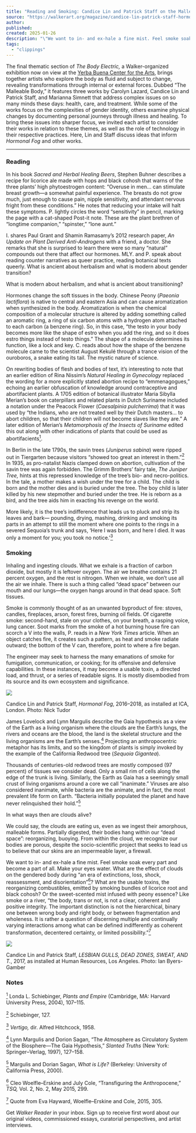 ```yaml
---
title: "Reading and Smoking: Candice Lin and Patrick Staff on the Malleable Body"
source: "https://walkerart.org/magazine/candice-lin-patrick-staff-hormonal-fog/"
author:
published:
created: 2025-01-26
description: "\"We want to in- and ex-hale a fine mist. Feel smoke soak every part and become a part of all. Make your eyes water. What are the effect of clouds on the gendered body during 'an era of extinctions, loss, shock, reassessment, and disorientation'”? Candice Lin and Patrick Staff discuss ideas related to Hormonal Fog, their work in the Walker-organized exhibition, The Body Electric, now on view at the Yerba Buena Center for the Arts."
tags:
  - "clippings"
---
```

The final thematic section of *The Body Electric,* a Walker-organized exhibition now on view at the [Yerba Buena Center for the Arts](https://ybca.org/event/the-body-electric/), brings together artists who explore the body as fluid and subject to change, revealing transformations through internal or external forces. Dubbed “The Malleable Body,” it features three works by Carolyn Lazard, Candice Lin and Patrick Staff, and Marianna Simnett that address complex issues on so many minds these days: health, care, and treatment. While some of the works focus on the complexities of gender identity, others examine physical changes by documenting personal journeys through illness and healing. To bring these issues into sharper focus, we invited each artist to consider their works in relation to these themes, as well as the role of technology in their respective practices. Here, Lin and Staff discuss ideas that inform *Hormonal Fog* and other works.

---

### Reading

In his book *Sacred and Herbal Healing Beers*, Stephen Buhner describes a recipe for licorice ale made with hops and black cohosh that warns of the three plants’ high phytoestrogen content: “Overuse in men… can stimulate breast growth—a somewhat painful experience. The breasts do not grow much, just enough to cause pain, nipple sensitivity, and attendant nervous fright from these conditions.” He notes that reducing your intake will halt these symptoms. P. lightly circles the word “sensitivity” in pencil, marking the page with a cat-shaped Post-it note. These are the plant brethren of “longtime companion,” “spinster,” “lone aunt.”

I. shares Paul Grant and Shamin Ramasamy’s 2012 research paper, *An Update on Plant Derived Anti-Androgens* with a friend, a doctor. She remarks that she is surprised to learn there were so many “natural” compounds out there that affect our hormones. MLY. and P. speak about reading counter narratives as queer practice, reading botanical texts queerly. What is ancient about herbalism and what is modern about gender transition?

What is modern about herbalism, and what is ancient about transitioning?

Hormones change the soft tissues in the body. Chinese Peony (*Paeonia lactiflora*) is native to central and eastern Asia and can cause aromatization when synthesized in the body. Aromatization is when the chemical composition of a molecular structure is altered by adding something called an aromatic ring, a ring of six carbon atoms with a hydrogen atom attached to each carbon (a benzene ring). So, in this case, “the testo in your body becomes more like the shape of estro when you add the ring, and so it does estro things instead of testo things.” The shape of a molecule determines its function, like a lock and key. C. reads about how the shape of the benzene molecule came to the scientist August Kekulé through a trance vision of the ouroboros, a snake eating its tail. The mystic nature of science.

On rewriting bodies of flesh and bodies of text, it’s interesting to note that an earlier edition of Rina Nissim’s *Natural Healing in Gynecology* replaced the wording for a more explicitly stated abortion recipe to “emmenagogues,” echoing an earlier obfuscation of knowledge around contraceptive and abortifacient plants. A 1705 edition of botanical illustrator Maria Sibylla Merian’s book on caterpillars and related plants in Dutch Suriname included a notation under the Peacock Flower (*Caesalpinia pulcherrima*) that it was used by “the Indians, who are not treated well by their Dutch masters… to abort children, so that their children will not become slaves like they are.” A later edition of Merian’s *Metamorphosis of the Insects of Suriname* edited this out along with other indications of plants that could be used as abortifacients[<sup>1</sup>](https://preview.walkerart.org/magazine/on-health-treatment-and-care-carolyn-lazard-candice-lin-patrick-staff-and-marianna-simnett-reflect-on-their-works-in-the-body-electric/#_edn1).

In Berlin in the late 1790s, the savin trees (*Juniperus sabina*) were ripped out in Tiergarten because visitors “showed too great an interest in them.”[<sup>2</sup>](https://preview.walkerart.org/magazine/on-health-treatment-and-care-carolyn-lazard-candice-lin-patrick-staff-and-marianna-simnett-reflect-on-their-works-in-the-body-electric/#_edn2) In 1935, as pro-natalist Nazis clamped down on abortion, cultivation of the savin tree was again forbidden. The Grimm Brothers’ fairy tale, *The Juniper Tree,* hints at this repressed knowledge of the tree’s bio- and necro-politics. In the tale, a mother makes a wish under the tree for a child. The child is born and the mother dies and is buried under the tree. The boy child is later killed by his new stepmother and buried under the tree. He is reborn as a bird, and the tree aids him in exacting his revenge on the world.

More likely, it is the tree’s indifference that leads us to pluck and strip its leaves and bark— pounding, drying, mashing, drinking and smoking its parts in an attempt to still the moment where one points to the rings in a severed Sequoia’s trunk and says, ‘Here I was born, and here I died. It was only a moment for you; you took no notice.’[<sup>3</sup>](https://preview.walkerart.org/magazine/on-health-treatment-and-care-carolyn-lazard-candice-lin-patrick-staff-and-marianna-simnett-reflect-on-their-works-in-the-body-electric/#_edn3)

### Smoking

Inhaling and ingesting clouds. What we exhale is a fraction of carbon dioxide, but mostly it is leftover oxygen. The air we breathe contains 21 percent oxygen, and the rest is nitrogen. When we inhale, we don’t use all the air we inhale. There is such a thing called “dead space” between our mouth and our lungs—the oxygen hangs around in that dead space. Soft tissues.

Smoke is commonly thought of as an unwanted byproduct of fire: stoves, candles, fireplaces, arson, forest fires, burning oil fields. Of cigarette smoke: second-hand, stale on your clothes, on your breath, a rasping voice, lung cancer. Soot marks from the smoke of a hot burning house fire can scorch a V into the walls, P. reads in a *New York Times* article. When an object catches fire, it creates such a pattern, as heat and smoke radiate outward; the bottom of the V can, therefore, point to where a fire began.

The engineer may seek to harness the many emanations of smoke for fumigation, communication, or cooking; for its offensive and defensive capabilities. In these instances, it may become a usable toxin, a directed load, and thrust, or a series of readable signs. It is mostly disembodied from its source and its own ecosystem and significance.

![](https://walker-web.imgix.net/cms/47.jpg?w=740&fit=clip&auto=format,compress&dpr=1.5)

Candice Lin and Patrick Staff, *Hormonal Fog*, 2016–2018, as installed at ICA, London. Photo: Nick Tudor

James Lovelock and Lynn Margulis describe the Gaia hypothesis as a view of the Earth as a living organism where the clouds are the Earth’s lungs, the rivers and oceans are the blood, the land is the skeletal structure and the living organisms are the Earth’s senses.[<sup>4</sup>](https://preview.walkerart.org/magazine/on-health-treatment-and-care-carolyn-lazard-candice-lin-patrick-staff-and-marianna-simnett-reflect-on-their-works-in-the-body-electric/#_edn4) Projecting an anthropocentric metaphor has its limits, and so the kingdom of plants is simply invoked by the example of the California Redwood tree (*Sequoia Gigantea*).

Thousands of centuries-old redwood trees are mostly composed (97 percent) of tissues we consider dead. Only a small rim of cells along the edge of the trunk is living. Similarly, the Earth as Gaia has a seemingly small crust of living organisms around a core we call “inanimate.” Viruses are also considered inanimate, while bacteria are the animate, and in fact, the most prevalent life form on Earth. “Bacteria initially populated the planet and have never relinquished their hold.”[<sup>5</sup>](https://preview.walkerart.org/magazine/on-health-treatment-and-care-carolyn-lazard-candice-lin-patrick-staff-and-marianna-simnett-reflect-on-their-works-in-the-body-electric/#_edn5)

In what ways then are clouds alive?

We could say, the clouds are eating us, even as we ingest their amorphous, malleable forms. Partially digested, their bodies hang within our “dead space”: reorganizing, buoying. From within the cloud, we recognize our bodies are porous, despite the socio-scientific project that seeks to lead us to believe that our skins are an impermeable layer, a firewall.

We want to in- and ex-hale a fine mist. Feel smoke soak every part and become a part of all. Make your eyes water. What are the effect of clouds on the gendered body during “an era of extinctions, loss, shock, reassessment, and disorientation”[<sup>6</sup>](https://preview.walkerart.org/magazine/on-health-treatment-and-care-carolyn-lazard-candice-lin-patrick-staff-and-marianna-simnett-reflect-on-their-works-in-the-body-electric/#_edn6)? What are the usable toxins, the reorganizing combustibles, emitted by smoking bundles of licorice root and black cohosh? Or the sweet-scented mist infused with peony essence? Like smoke or a river, “the body, trans or not, is not a clear, coherent and positive integrity. The important distinction is not the hierarchical, binary one between wrong body and right body, or between fragmentation and wholeness. It is rather a question of discerning multiple and continually varying interactions among what can be defined indifferently as coherent transformation, decentered certainty, or limited possibility.”[<sup>7</sup>](https://preview.walkerart.org/magazine/on-health-treatment-and-care-carolyn-lazard-candice-lin-patrick-staff-and-marianna-simnett-reflect-on-their-works-in-the-body-electric/#_edn7)

![](https://walker-web.imgix.net/cms/124.jpg?w=740&fit=clip&auto=format,compress&dpr=1.5)

Candice Lin and Patrick Staff, *LESBIAN GULLS, DEAD ZONES, SWEAT, AND T.*, 2017, as installed at Human Resources, Los Angeles. Photo: Ian Byers-Gamber

### Notes

[<sup>1</sup>](https://preview.walkerart.org/magazine/on-health-treatment-and-care-carolyn-lazard-candice-lin-patrick-staff-and-marianna-simnett-reflect-on-their-works-in-the-body-electric/#_ednref1) Londa L. Schiebinger, *Plants and Empire* (Cambridge, MA: Harvard University Press, 2004), 107–115.

[<sup>2</sup>](https://preview.walkerart.org/magazine/on-health-treatment-and-care-carolyn-lazard-candice-lin-patrick-staff-and-marianna-simnett-reflect-on-their-works-in-the-body-electric/#_ednref2) Schiebinger, 127.

[<sup>3</sup>](https://preview.walkerart.org/magazine/on-health-treatment-and-care-carolyn-lazard-candice-lin-patrick-staff-and-marianna-simnett-reflect-on-their-works-in-the-body-electric/#_ednref3) *Vertigo,* dir. Alfred Hitchcock, 1958.

[<sup>4</sup>](https://preview.walkerart.org/magazine/on-health-treatment-and-care-carolyn-lazard-candice-lin-patrick-staff-and-marianna-simnett-reflect-on-their-works-in-the-body-electric/#_ednref4) Lynn Margulis and Dorion Sagan, “The Atmosphere as Circulatory System of the Biosphere—The Gaia Hypothesis,” *Slanted Truths* (New York: Springer–Verlag, 1997), 127–158.

[<sup>5</sup>](https://preview.walkerart.org/magazine/on-health-treatment-and-care-carolyn-lazard-candice-lin-patrick-staff-and-marianna-simnett-reflect-on-their-works-in-the-body-electric/#_ednref5) Margulis and Dorian Sagan, *What is Life?* (Berkeley: University of California Press, 2000).

[<sup>6</sup>](https://preview.walkerart.org/magazine/on-health-treatment-and-care-carolyn-lazard-candice-lin-patrick-staff-and-marianna-simnett-reflect-on-their-works-in-the-body-electric/#_ednref6) Cleo Woelfle–Erskine and July Cole, “Transfiguring the Anthropocene,” *TSQ,* Vol. 2, No. 2, May 2015, 299.

[<sup>7</sup>](https://preview.walkerart.org/magazine/on-health-treatment-and-care-carolyn-lazard-candice-lin-patrick-staff-and-marianna-simnett-reflect-on-their-works-in-the-body-electric/#_ednref7) Quote from Eva Hayward, Woelfle–Erskine and Cole, 2015, 305.

Get *Walker Reader* in your inbox. Sign up to receive first word about our original videos, commissioned essays, curatorial perspectives, and artist interviews.